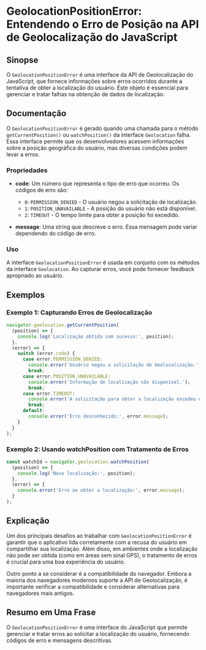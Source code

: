 <!--
Meta Description: # GeolocationPositionError: Entendendo o Erro de Posição na API de Geolocalização do JavaScript ## Sinopse O `GeolocationPositionError` é uma interfac...
Meta Keywords: error, localização, usuário, erro, que
-->

# GeolocationPositionError: Entendendo o Erro de Posição na API de Geolocalização do JavaScript

## Sinopse
O `GeolocationPositionError` é uma interface da API de Geolocalização do JavaScript, que fornece informações sobre erros ocorridos durante a tentativa de obter a localização do usuário. Este objeto é essencial para gerenciar e tratar falhas na obtenção de dados de localização.

## Documentação
O `GeolocationPositionError` é gerado quando uma chamada para o método `getCurrentPosition()` ou `watchPosition()` da interface `Geolocation` falha. Essa interface permite que os desenvolvedores acessem informações sobre a posição geográfica do usuário, mas diversas condições podem levar a erros.

### Propriedades
- **code**: Um número que representa o tipo de erro que ocorreu. Os códigos de erro são:
  - `0`: `PERMISSION_DENIED` - O usuário negou a solicitação de localização.
  - `1`: `POSITION_UNAVAILABLE` - A posição do usuário não está disponível.
  - `2`: `TIMEOUT` - O tempo limite para obter a posição foi excedido.

- **message**: Uma string que descreve o erro. Essa mensagem pode variar dependendo do código de erro.

### Uso
A interface `GeolocationPositionError` é usada em conjunto com os métodos da interface `Geolocation`. Ao capturar erros, você pode fornecer feedback apropriado ao usuário.

## Exemplos

### Exemplo 1: Capturando Erros de Geolocalização
```javascript
navigator.geolocation.getCurrentPosition(
  (position) => {
    console.log('Localização obtida com sucesso:', position);
  },
  (error) => {
    switch (error.code) {
      case error.PERMISSION_DENIED:
        console.error('Usuário negou a solicitação de Geolocalização.');
        break;
      case error.POSITION_UNAVAILABLE:
        console.error('Informação de localização não disponível.');
        break;
      case error.TIMEOUT:
        console.error('A solicitação para obter a localização excedeu o tempo limite.');
        break;
      default:
        console.error('Erro desconhecido:', error.message);
    }
  }
);
```

### Exemplo 2: Usando watchPosition com Tratamento de Erros
```javascript
const watchId = navigator.geolocation.watchPosition(
  (position) => {
    console.log('Nova localização:', position);
  },
  (error) => {
    console.error('Erro ao obter a localização:', error.message);
  }
);
```

## Explicação
Um dos principais desafios ao trabalhar com `GeolocationPositionError` é garantir que o aplicativo lida corretamente com a recusa do usuário em compartilhar sua localização. Além disso, em ambientes onde a localização não pode ser obtida (como em áreas sem sinal GPS), o tratamento de erros é crucial para uma boa experiência do usuário.

Outro ponto a se considerar é a compatibilidade do navegador. Embora a maioria dos navegadores modernos suporte a API de Geolocalização, é importante verificar a compatibilidade e considerar alternativas para navegadores mais antigos.

## Resumo em Uma Frase
O `GeolocationPositionError` é uma interface do JavaScript que permite gerenciar e tratar erros ao solicitar a localização do usuário, fornecendo códigos de erro e mensagens descritivas.